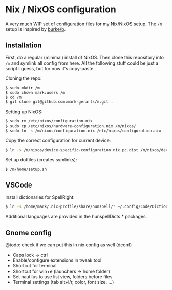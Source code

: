 # Nix / NixOS configuration

A very much WIP set of configuration files for my Nix/NixOS setup. The `/m`
setup is inspired by [burke/b](https://github.com/burke/b).

## Installation

First, do a regular (minimal) install of NixOS. Then clone this repository into
`/m` and symlink all config from here. All the following stuff could be just a
script I guess, but for now it's copy-paste.

Cloning the repo:

```bash
$ sudo mkdir /m
$ sudo chown mark:users /m
$ cd /m
$ git clone git@github.com:mark-gerarts/m.git .
```

Setting up NixOS:

```bash
$ sudo rm /etc/nixos/configuration.nix
$ sudo cp /etc/nixos/hardware-configuration.nix /m/nixos/
$ sudo ln -s /m/nixos/configuration.nix /etc/nixos/configuration.nix
```

Copy the correct configuration for current device:

```bash
$ ln -s /m/nixos/device-specific-configuration.nix.pc.dist /m/nixos/device-specific-configuration.nix
```

Set up dotfiles (creates symlinks):

```bash
$ /m/home/setup.sh
```

## VSCode

Install dictionaries for SpellRight:

```bash
$ ln -s /home/mark/.nix-profile/share/hunspell/* ~/.config/Code/Dictionaries
```

Additional languages are provided in the hunspellDicts.\* packages.

## Gnome config

@todo: check if we can put this in nix config as well (dconf)

- Caps lock -> ctrl
- Enable/configure extensions in tweak tool
- Shortcut for terminal
- Shortcut for win+e (launchers -> home folder)
- Set nautilus to use list view, folders before files
- Terminal settings (tab alt+l/r, color, font size, ...)
